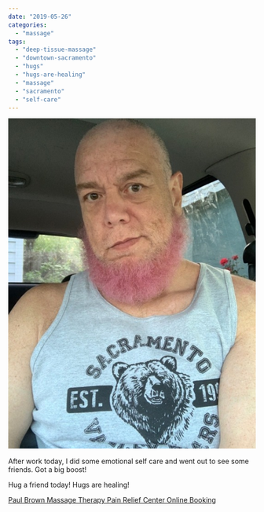 ```yaml
---
date: "2019-05-26"
categories: 
  - "massage"
tags: 
  - "deep-tissue-massage"
  - "downtown-sacramento"
  - "hugs"
  - "hugs-are-healing"
  - "massage"
  - "sacramento"
  - "self-care"
---
```


![](images/tumblr_ps3dgsTe0e1qfdmqm_540.jpg)

After work today, I did some emotional self care and went out to see some friends. Got a big boost!

  

Hug a friend today! Hugs are healing!

  

[Paul Brown Massage Therapy Pain Relief Center Online Booking](https://t.umblr.com/redirect?z=https%3A%2F%2Fwww.soapvault.com%2Fclinics%2Fview%2F9558b099cb217ae82923caf0d6941c69%2F&t=N2M0ODJlNzc2M2Y3NTUyNjA3MTQ0YTEwZGNhZDViYzYzZjg4YzA4OSw5NGUzYmQwZTdmMzA2NjQxZWZmMzZiYjRjMzA4ODBmNDdjODFkYzNh)
